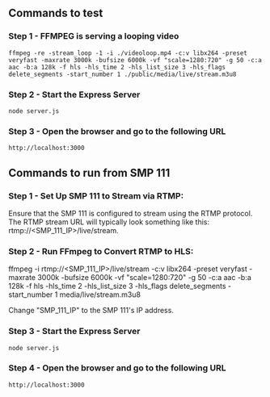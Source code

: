 ## Commands to test

### Step 1 - FFMPEG is serving a looping video
```
ffmpeg -re -stream_loop -1 -i ./videoloop.mp4 -c:v libx264 -preset veryfast -maxrate 3000k -bufsize 6000k -vf "scale=1280:720" -g 50 -c:a aac -b:a 128k -f hls -hls_time 2 -hls_list_size 3 -hls_flags delete_segments -start_number 1 ./public/media/live/stream.m3u8
```

### Step 2 - Start the Express Server
```
node server.js
```

### Step 3 - Open the browser and go to the following URL
```
http://localhost:3000
```

## Commands to run from SMP 111

### Step 1 - Set Up SMP 111 to Stream via RTMP:
Ensure that the SMP 111 is configured to stream using the RTMP protocol. The RTMP stream URL will typically look something like this: rtmp://<SMP_111_IP>/live/stream.

### Step 2 - Run FFmpeg to Convert RTMP to HLS:
ffmpeg -i rtmp://<SMP_111_IP>/live/stream -c:v libx264 -preset veryfast -maxrate 3000k -bufsize 6000k -vf "scale=1280:720" -g 50 -c:a aac -b:a 128k -f hls -hls_time 2 -hls_list_size 3 -hls_flags delete_segments -start_number 1 media/live/stream.m3u8

Change "SMP_111_IP" to the SMP 111's IP address.

### Step 3 - Start the Express Server
```
node server.js
```

### Step 4 - Open the browser and go to the following URL
```
http://localhost:3000
```